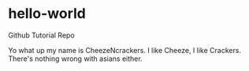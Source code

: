 # hello-world
Github Tutorial Repo

Yo what up my name is CheezeNcrackers.
I like Cheeze,
I like Crackers. 
There's nothing wrong with asians either. 
